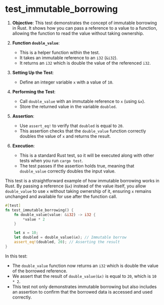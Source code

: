 # test_immutable_borrowing

1. **Objective**: This test demonstrates the concept of immutable borrowing in Rust. It shows how you can pass a reference to a value to a function, allowing the function to read the value without taking ownership.

2. **Function `double_value`**:
   - This is a helper function within the test.
   - It takes an immutable reference to an `i32` (`&i32`).
   - It returns an `i32` which is double the value of the referenced `i32`.

3. **Setting Up the Test**:
   - Define an integer variable `x` with a value of `10`.

4. **Performing the Test**:
   - Call `double_value` with an immutable reference to `x` (using `&x`).
   - Store the returned value in the variable `doubled`.

5. **Assertion**:
   - Use `assert_eq!` to verify that `doubled` is equal to `20`.
   - This assertion checks that the `double_value` function correctly doubles the value of `x` and returns the result.

6. **Execution**:
   - This is a standard Rust test, so it will be executed along with other tests when you run `cargo test`.
   - The test passes if the assertion holds true, meaning that `double_value` correctly doubles the input value.

This test is a straightforward example of how immutable borrowing works in Rust. By passing a reference (`&x`) instead of the value itself, you allow `double_value` to use `x` without taking ownership of it, ensuring `x` remains unchanged and available for use after the function call.

```rust
#[test]
fn test_immutable_borrowing() {
    fn double_value(value: &i32) -> i32 {
        *value * 2
    }

    let x = 10;
    let doubled = double_value(&x); // Immutable borrow
    assert_eq!(doubled, 20); // Asserting the result
}
```

In this test:
- The `double_value` function now returns an `i32` which is double the value of the borrowed reference.
- We assert that the result of `double_value(&x)` is equal to `20`, which is `10 * 2`.
- This test not only demonstrates immutable borrowing but also includes an assertion to confirm that the borrowed data is accessed and used correctly.